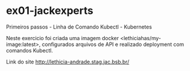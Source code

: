 # ex01-jackexperts

Primeiros passos - Linha de Comando Kubectl - Kubernetes

Neste exercicio foi criada uma imagem docker <lethiciahas/my-image:latest>, configurados arquivos de API e realizado deployment com comandos Kubectl.

Link do site http://lethicia-andrade.stag.jac.bsb.br/
